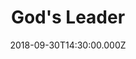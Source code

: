 ---
title: "God's Leader"
image: "https://firebasestorage.googleapis.com/v0/b/flatland-api.appspot.com/o/sermons%2FScreen%20Shot%202018-10-01%20at%201.06.56%20PM.png?alt=media&token=ddfdc08f-3a3b-4c19-a3fc-b1df37524dd7"
date: "2018-09-30T14:30:00.000Z"
video:
  type: "vimeo"
  id: 292767935
speaker:
  name: "Bart Wilkins"
  permalink: "bart-wilkins"
series: "joshua"
---